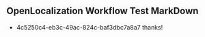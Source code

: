 ## OpenLocalization Workflow Test MarkDown
* 4c5250c4-eb3c-49ac-824c-baf3dbc7a8a7 thanks!

<!--HONumber=Jul16_HO4-->


